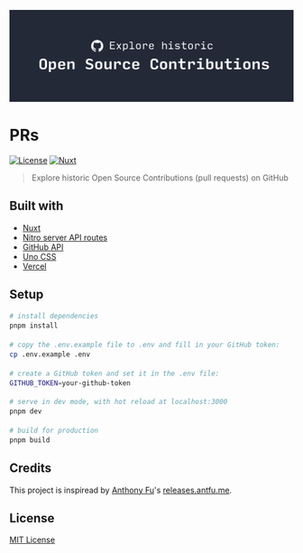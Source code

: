![Explore historic Open Source Contributions](.github/assets/banner.jpg 'Explore historic Open Source Contributions')

# PRs

[![License][license-src]][license-href]
[![Nuxt][nuxt-src]][nuxt-href]

> Explore historic Open Source Contributions (pull requests) on GitHub

## Built with

- [Nuxt](https://nuxt.com/)
- [Nitro server API routes](https://nuxt.com/docs/guide/concepts/server-engine#server-engine)
- [GitHub API](https://docs.github.com/en/rest)
- [Uno CSS](https://unocss.dev/)
- [Vercel](http://vercel.com)

## Setup

```bash
# install dependencies
pnpm install

# copy the .env.example file to .env and fill in your GitHub token:
cp .env.example .env

# create a GitHub token and set it in the .env file:
GITHUB_TOKEN=your-github-token

# serve in dev mode, with hot reload at localhost:3000
pnpm dev

# build for production
pnpm build
```

## Credits

This project is inspiread by [Anthony Fu](https://github.com/antfu)'s [releases.antfu.me](https://github.com/antfu/releases.antfu.me).

## License

[MIT License](./LICENSE)

[license-src]: https://img.shields.io/npm/l/nuxt-vercel-analytics.svg?style=flat&colorA=18181B&colorB=28CF8D
[license-href]: https://npmjs.com/package/nuxt-vercel-analytics
[nuxt-src]: https://img.shields.io/badge/Nuxt-18181B?logo=nuxt.js
[nuxt-href]: https://nuxt.com
